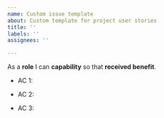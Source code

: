 ```yaml
---
name: Custom issue template
about: Custom template for project user stories
title: ''
labels: ''
assignees: ''

---
```


As a **role** I can **capability** so that **received benefit**.

* AC 1: 

* AC 2: 

* AC 3:
